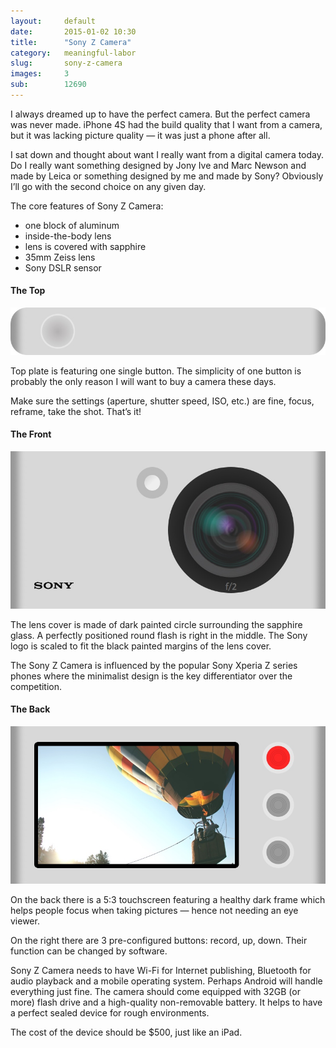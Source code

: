 ```yaml
---
layout:     default
date:       2015-01-02 10:30
title:      "Sony Z Camera"
category:   meaningful-labor
slug:       sony-z-camera
images:		3
sub:        12690
---
```


I always dreamed up to have the perfect camera. But the perfect camera was never made. iPhone 4S had the build quality that I want from a camera, but it was lacking picture quality — it was just a phone after all.

I sat down and thought about want I really want from a digital camera today. Do I really want something designed by Jony Ive and Marc Newson and made by Leica or something designed by me and made by Sony? Obviously I’ll go with the second choice on any given day.

The core features of Sony Z Camera:

* one block of aluminum
* inside-the-body lens
* lens is covered with sapphire
* 35mm Zeiss lens
* Sony DSLR sensor

#### The Top

![Top](/images/sony-top.jpg)

Top plate is featuring one single button. The simplicity of one button is probably the only reason I will want to buy a camera these days.

Make sure the settings (aperture, shutter speed, ISO, etc.) are fine, focus, reframe, take the shot. That’s it!

#### The Front

![Front](/images/sony-front.jpg)

The lens cover is made of dark painted circle surrounding the sapphire glass. A perfectly positioned round flash is right in the middle. The Sony logo is scaled to fit the black painted margins of the lens cover.

The Sony Z Camera is influenced by the popular Sony Xperia Z series phones where the minimalist design is the key differentiator over the competition.

#### The Back

![Back](/images/sony-back.jpg)

On the back there is a 5:3 touchscreen featuring a healthy dark frame which helps people focus when taking pictures — hence not needing an eye viewer.

On the right there are 3 pre-configured buttons: record, up, down. Their function can be changed by software.

Sony Z Camera needs to have Wi-Fi for Internet publishing, Bluetooth for audio playback and a mobile operating system. Perhaps Android will handle everything just fine. The camera should come equipped with 32GB (or more) flash drive and a high-quality non-removable battery. It helps to have a perfect sealed device for rough environments.

The cost of the device should be $500, just like an iPad.
